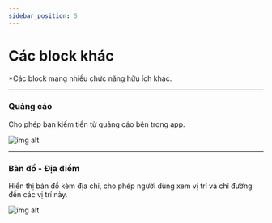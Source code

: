 ```yaml
---
sidebar_position: 5
---
```


# Các block khác
*Các block mang nhiều chức năng hữu ích khác.

---

### Quảng cáo
Cho phép bạn kiếm tiền từ quảng cáo bên trong app.

![img alt](/img/block/orthers/map.jpeg)

---

### Bản đồ - Địa điểm

Hiển thị bản đồ kèm địa chỉ, cho phép người dùng xem vị trí và chỉ đường đến các vị trí này.

![img alt](/img/block/orthers/map.jpg)
